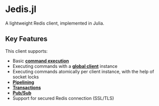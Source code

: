 # Jedis.jl
A lightweight Redis client, implemented in Julia.

## Key Features
This client supports:
- Basic **[command execution](https://captchanjack.github.io/Jedis.jl/commands/)**
- Executing commands with a **[global client](https://captchanjack.github.io/Jedis.jl/client/)** instance
- Executing commands atomically per client instance, with the help of socket locks
- **[Pipelining](https://captchanjack.github.io/Jedis.jl/pipeline/)**
- **[Transactions](https://captchanjack.github.io/Jedis.jl/commands/#Jedis.multi)**
- **[Pub/Sub](https://captchanjack.github.io/Jedis.jl/pubsub/)**
- Support for secured Redis connection (SSL/TLS)